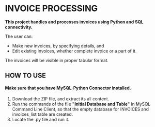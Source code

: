 # INVOICE PROCESSING
**This project handles and processes invoices using Python and SQL connectivity.**

The user can:<br>
- Make new invoices, by specifying details, and <br>
- Edit existing invoices, whether complete invoice or a part of it.

The invoices will be visible in proper tabular format.

## HOW TO USE
#### Make sure that you have MySQL-Python Connector installed.
1. Download the ZIP file, and extract its all content.
2. Run the commands of the file **"Initial Database and Table"** in MySQL Command Line Client, so that the empty database for INVOICES and invoices_list table are created.
3. Locate the .py file and run it.
